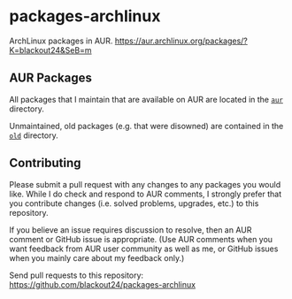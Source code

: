 packages-archlinux
==================

ArchLinux packages in AUR.
https://aur.archlinux.org/packages/?K=blackout24&SeB=m

AUR Packages
------------

All packages that I maintain that are available on AUR are located in the
[`aur`](https://github.com/blackout24/packages-archlinux/tree/master/aur) directory.

Unmaintained, old packages (e.g. that were disowned) are contained in the
[`old`](https://github.com/blackout24/packages-archlinux/tree/master/old) directory.

Contributing
------------

Please submit a pull request with any changes to any packages you would like.
While I do check and respond to AUR comments, I strongly prefer that you
contribute changes (i.e. solved problems, upgrades, etc.) to this repository.

If you believe an issue requires discussion to resolve, then an AUR comment or
GitHub issue is appropriate.  (Use AUR comments when you want feedback from
AUR user community as well as me, or GitHub issues when you mainly care about
my feedback only.)

Send pull requests to this repository: https://github.com/blackout24/packages-archlinux
